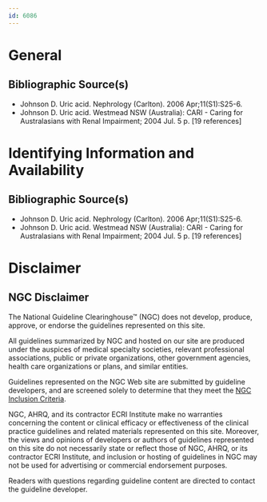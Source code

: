 ```yaml
---
id: 6086
---
```


# General

## Bibliographic Source(s)

- Johnson D. Uric acid. Nephrology (Carlton). 2006 Apr;11(S1):S25-6.
- Johnson D. Uric acid. Westmead NSW (Australia): CARI - Caring for Australasians with Renal Impairment; 2004 Jul. 5 p. [19 references]

# Identifying Information and Availability

## Bibliographic Source(s)

- Johnson D. Uric acid. Nephrology (Carlton). 2006 Apr;11(S1):S25-6.
- Johnson D. Uric acid. Westmead NSW (Australia): CARI - Caring for Australasians with Renal Impairment; 2004 Jul. 5 p. [19 references]

# Disclaimer

## NGC Disclaimer

The National Guideline Clearinghouse™ (NGC) does not develop, produce, approve, or endorse the guidelines represented on this site.

All guidelines summarized by NGC and hosted on our site are produced under the auspices of medical specialty societies, relevant professional associations, public or private organizations, other government agencies, health care organizations or plans, and similar entities.

Guidelines represented on the NGC Web site are submitted by guideline developers, and are screened solely to determine that they meet the [NGC Inclusion Criteria](/help-and-about/summaries/inclusion-criteria).

NGC, AHRQ, and its contractor ECRI Institute make no warranties concerning the content or clinical efficacy or effectiveness of the clinical practice guidelines and related materials represented on this site. Moreover, the views and opinions of developers or authors of guidelines represented on this site do not necessarily state or reflect those of NGC, AHRQ, or its contractor ECRI Institute, and inclusion or hosting of guidelines in NGC may not be used for advertising or commercial endorsement purposes.

Readers with questions regarding guideline content are directed to contact the guideline developer.

